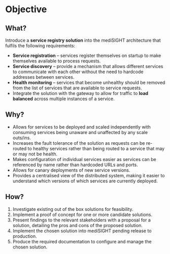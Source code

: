 # Objective 

## What?

Introduce a **service registry solution** into the mediSIGHT architecture that fulfils the following requirements:

- **Service registration** – services register themselves on startup to make themselves available to process requests.
- **Service discovery** – provide a mechanism that allows different services to communicate with each other without the need to hardcode addresses between services.
- **Health monitoring** – services that become unhealthy should be removed from the list of services that are available to service requests.
- Integrate the solution with the gateway to allow for traffic to **load balanced** across multiple instances of a service.

## Why?

- Allows for services to be deployed and scaled independently with consuming services being unaware and unaffected by any scale outs/ins.
- Increases the fault tolerance of the solution as requests can be re-routed to healthy services rather than being routed to a service that may or may not be health.
- Makes configuration of individual services easier as services can be referenced by name rather than hardcoded URLs and ports.
- Allows for canary deployments of new service versions.
- Provides a centralised view of the distributed system, making it easier to understand which versions of which services are currently deployed.

## How?

1. Investigate existing out of the box solutions for feasibility.
1. Implement a proof of concept for one or more candidate solutions.
1. Present findings to the relevant stakeholders with a proposal for a solution, detailing the pros and cons of the proposed solution.
1. Implement the chosen solution into mediSIGHT pending release to production.
1. Produce the required documentation to configure and manage the chosen solution.
